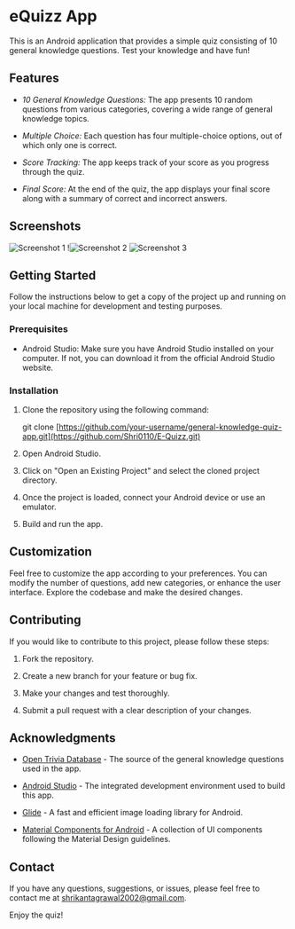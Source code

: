 #  eQuizz App

This is an Android application that provides a simple quiz consisting of 10 general knowledge questions. Test your knowledge and have fun!

## Features

- *10 General Knowledge Questions:* The app presents 10 random questions from various categories, covering a wide range of general knowledge topics.

- *Multiple Choice:* Each question has four multiple-choice options, out of which only one is correct.

- *Score Tracking:* The app keeps track of your score as you progress through the quiz.

- *Final Score:* At the end of the quiz, the app displays your final score along with a summary of correct and incorrect answers.

## Screenshots

![Screenshot 1](SRC..jpeg)
!![Screenshot 2](SRC...jpeg)
![Screenshot 3](SRC....jpeg)

## Getting Started

Follow the instructions below to get a copy of the project up and running on your local machine for development and testing purposes.

### Prerequisites

- Android Studio: Make sure you have Android Studio installed on your computer. If not, you can download it from the official Android Studio website.

### Installation

1. Clone the repository using the following command:

   
   git clone [https://github.com/your-username/general-knowledge-quiz-app.git](https://github.com/Shri0110/E-Quizz.git)
   

2. Open Android Studio.

3. Click on "Open an Existing Project" and select the cloned project directory.

4. Once the project is loaded, connect your Android device or use an emulator.

5. Build and run the app.

## Customization

Feel free to customize the app according to your preferences. You can modify the number of questions, add new categories, or enhance the user interface. Explore the codebase and make the desired changes.

## Contributing

If you would like to contribute to this project, please follow these steps:

1. Fork the repository.

2. Create a new branch for your feature or bug fix.

3. Make your changes and test thoroughly.

4. Submit a pull request with a clear description of your changes.



## Acknowledgments

- [Open Trivia Database](https://opentdb.com/) - The source of the general knowledge questions used in the app.

- [Android Studio](https://developer.android.com/studio) - The integrated development environment used to build this app.

- [Glide](https://github.com/bumptech/glide) - A fast and efficient image loading library for Android.

- [Material Components for Android](https://github.com/material-components/material-components-android) - A collection of UI components following the Material Design guidelines.

## Contact

If you have any questions, suggestions, or issues, please feel free to contact me at [shrikantagrawal2002@gmail.com](mailto:your-email@example.com).

Enjoy the quiz!
